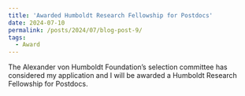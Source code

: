 ```yaml
---
title: 'Awarded Humboldt Research Fellowship for Postdocs'
date: 2024-07-10
permalink: /posts/2024/07/blog-post-9/
tags:
  - Award
---
```


The Alexander von Humboldt Foundation’s selection committee has considered my application and I will be awarded a Humboldt Research Fellowship for Postdocs.

